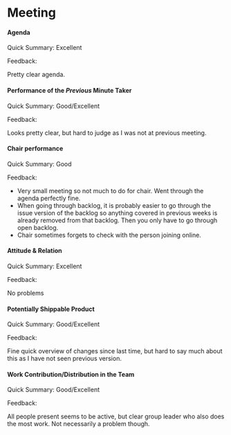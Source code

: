 # Meeting

#### Agenda 

Quick Summary: Excellent

Feedback:

Pretty clear agenda.


#### Performance of the *Previous* Minute Taker

Quick Summary: Good/Excellent

Feedback: 

Looks pretty clear, but hard to judge as I was not at previous meeting. 

#### Chair performance

Quick Summary: Good

Feedback: 

- Very small meeting so not much to do for chair. Went through the agenda perfectly fine.
- When going through backlog, it is probably easier to go through the issue version of the backlog so anything covered in previous weeks is already removed from that backlog. Then you only have to go through open backlog.
- Chair sometimes forgets to check with the person joining online.


#### Attitude & Relation

Quick Summary: Excellent

Feedback: 

No problems

#### Potentially Shippable Product

Quick Summary: Good/Excellent

Feedback: 

Fine quick overview of changes since last time, but hard to say much about this as I have not seen previous version.

#### Work Contribution/Distribution in the Team

Quick Summary: Good/Excellent

Feedback: 

All people present seems to be active, but clear group leader who also does the most work. Not necessarily a problem though. 



